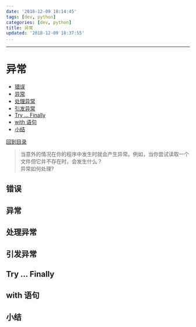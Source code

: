 ```yaml
---
date: '2018-12-09 18:14:45'
tags: [dev, python]
categories: [dev, python]
title: 异常
updated: '2018-12-09 18:37:55'
...
```

---
# 异常
<!-- MarkdownTOC -->

- [错误](#%E9%94%99%E8%AF%AF)
- [异常](#%E5%BC%82%E5%B8%B8)
- [处理异常](#%E5%A4%84%E7%90%86%E5%BC%82%E5%B8%B8)
- [引发异常](#%E5%BC%95%E5%8F%91%E5%BC%82%E5%B8%B8)
- [Try ... Finally](#try--finally)
- [with 语句](#with-%E8%AF%AD%E5%8F%A5)
- [小结](#%E5%B0%8F%E7%BB%93)

<!-- /MarkdownTOC -->
[回到目录](./index.md)

> 当意外的情况在你的程序中发生时就会产生异常。例如，当你尝试读取一个文件但它并不存在时，会发生什么？  
> 异常如何处理?

<a id="%E9%94%99%E8%AF%AF"></a>
## 错误

<a id="%E5%BC%82%E5%B8%B8"></a>
## 异常

<a id="%E5%A4%84%E7%90%86%E5%BC%82%E5%B8%B8"></a>
## 处理异常

<a id="%E5%BC%95%E5%8F%91%E5%BC%82%E5%B8%B8"></a>
## 引发异常

<a id="try--finally"></a>
## Try ... Finally

<a id="with-%E8%AF%AD%E5%8F%A5"></a>
## with 语句

<a id="%E5%B0%8F%E7%BB%93"></a>
## 小结
